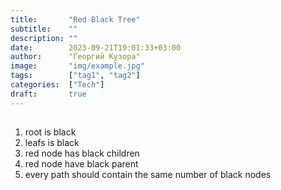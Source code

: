 ```yaml
---
title:       "Red Black Tree"
subtitle:    ""
description: ""
date:        2023-09-21T19:01:33+03:00
author:      "Георгий Кузора"
image:       "img/example.jpg"
tags:        ["tag1", "tag2"]
categories:  ["Tech"]
draft:       true
---
```

##
1) root is black
2) leafs is black
3) red node has black children
4) red node have black parent
5) every path should contain the same number of black nodes
